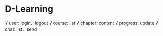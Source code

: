 # D-Learning

√ user: login、logout
√ course: list
√ chapter: content
√ progress: update
√ chat: list、send


